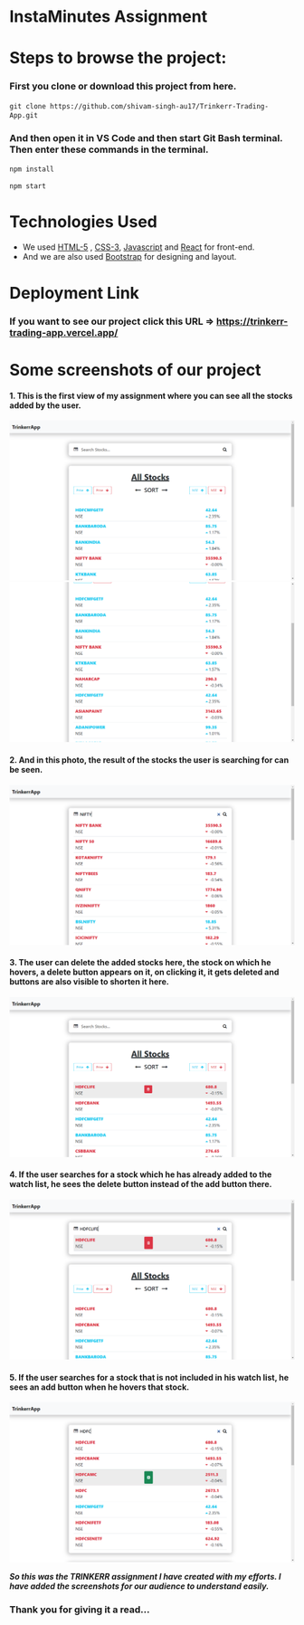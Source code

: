 # InstaMinutes Assignment


# Steps to browse the project:

### First you clone or download this project from here.
```
git clone https://github.com/shivam-singh-au17/Trinkerr-Trading-App.git
```


### And then open it in VS Code and then start Git Bash terminal. Then enter these commands in the terminal.  
```
npm install
```
```
npm start
```

# Technologies Used

- We used  [HTML-5](https://www.w3schools.com/html/) ,  [CSS-3](https://www.w3schools.com/css/default.asp), [Javascript](https://www.w3schools.com/js/default.asp)  and  [React](https://reactjs.org/docs/getting-started.html)  for front-end.
- And we are also used  [Bootstrap](https://getbootstrap.com/) for designing and layout.


# Deployment Link

### If you want to see our project click this URL => https://trinkerr-trading-app.vercel.app/


# Some screenshots of our project

#### 1. This is the first view of my assignment where you can see all the stocks added by the user.
![Screenshot (286)](https://github.com/shivam-singh-au17/Trinkerr-Trading-App/blob/master/Screenshot/Screenshot%20(286).png?raw=true)
![Screenshot (287)](https://github.com/shivam-singh-au17/Trinkerr-Trading-App/blob/master/Screenshot/Screenshot%20(287).png?raw=true)

#### 2. And in this photo, the result of the stocks the user is searching for can be seen.
![Screenshot (288)](https://github.com/shivam-singh-au17/Trinkerr-Trading-App/blob/master/Screenshot/Screenshot%20(288).png?raw=true)

#### 3. The user can delete the added stocks here, the stock on which he hovers, a delete button appears on it, on clicking it, it gets deleted and buttons are also visible to shorten it here.
![Screenshot (289)](https://github.com/shivam-singh-au17/Trinkerr-Trading-App/blob/master/Screenshot/Screenshot%20(289).png?raw=true)

#### 4. If the user searches for a stock which he has already added to the watch list, he sees the delete button instead of the add button there.
![Screenshot (290)](https://github.com/shivam-singh-au17/Trinkerr-Trading-App/blob/master/Screenshot/Screenshot%20(290).png?raw=true)

#### 5. If the user searches for a stock that is not included in his watch list, he sees an add button when he hovers that stock.
![Screenshot (291)](https://github.com/shivam-singh-au17/Trinkerr-Trading-App/blob/master/Screenshot/Screenshot%20(291).png?raw=true)

***So this was the TRINKERR assignment I have created with my efforts. I have added the screenshots for our audience to understand easily.***

### Thank you for giving it a read...
